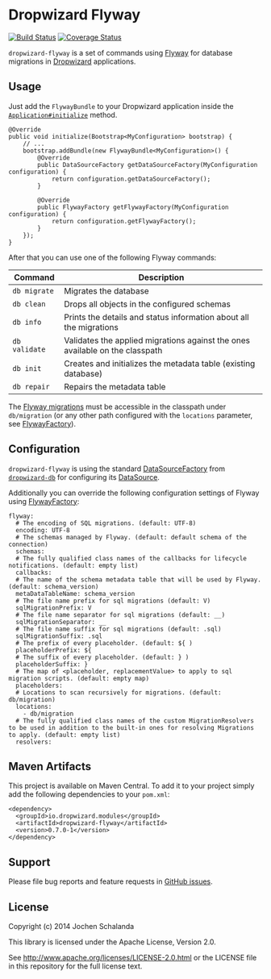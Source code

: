 Dropwizard Flyway
=================
[![Build Status](https://travis-ci.org/dropwizard/dropwizard-flyway.svg?branch=master)](https://travis-ci.org/dropwizard/dropwizard-flyway)
[![Coverage Status](https://img.shields.io/coveralls/dropwizard/dropwizard-flyway.svg)](https://coveralls.io/r/dropwizard/dropwizard-flyway)

`dropwizard-flyway` is a set of commands using [Flyway](http://www.flywaydb.org/) for database migrations in [Dropwizard](http://dropwizard.io/) applications.


Usage
-----

Just add the `FlywayBundle` to your Dropwizard application inside the [`Application#initialize`](http://dropwizard.io/0.7.1/dropwizard-core/apidocs/io/dropwizard/Application.html#initialize%28io.dropwizard.setup.Bootstrap%29) method.

    @Override
    public void initialize(Bootstrap<MyConfiguration> bootstrap) {
        // ...
        bootstrap.addBundle(new FlywayBundle<MyConfiguration>() {
            @Override
            public DataSourceFactory getDataSourceFactory(MyConfiguration configuration) {
                return configuration.getDataSourceFactory();
            }
            
            @Override
            public FlywayFactory getFlywayFactory(MyConfiguration configuration) {
                return configuration.getFlywayFactory();
            }
        });
    }


After that you can use one of the following Flyway commands:

| Command       | Description                                                                  |
| ------------- | ---------------------------------------------------------------------------- |
| `db migrate`  | Migrates the database                                                        |
| `db clean`    | Drops all objects in the configured schemas                                  |
| `db info`     | Prints the details and status information about all the migrations           |
| `db validate` | Validates the applied migrations against the ones available on the classpath |
| `db init`     | Creates and initializes the metadata table (existing database)               |
| `db repair`   | Repairs the metadata table                                                   |

The [Flyway migrations](http://flywaydb.org/documentation/migration/) must be accessible in the classpath under `db/migration` (or any other path configured with the `locations` parameter, see [FlywayFactory](https://dropwizard.github.io/dropwizard-flyway/0.7.0-1/apidocs/io/dropwizard/flyway/FlywayFactory.html)).


Configuration
-------------

`dropwizard-flyway` is using the standard [DataSourceFactory](http://dropwizard.io/0.7.1/dropwizard-db/apidocs/io/dropwizard/db/DataSourceFactory.html) from [`dropwizard-db`](http://dropwizard.io/0.7.1/dropwizard-db/) for configuring its [DataSource](http://docs.oracle.com/javase/7/docs/api/javax/sql/DataSource.html).

Additionally you can override the following configuration settings of Flyway using [FlywayFactory](https://dropwizard.github.io/dropwizard-flyway/0.7.0-1/apidocs/io/dropwizard/flyway/FlywayFactory.html):

    flyway:
      # The encoding of SQL migrations. (default: UTF-8) 
      encoding: UTF-8
      # The schemas managed by Flyway. (default: default schema of the connection)
      schemas:
      # The fully qualified class names of the callbacks for lifecycle notifications. (default: empty list)
      callbacks:
      # The name of the schema metadata table that will be used by Flyway. (default: schema_version)
      metaDataTableName: schema_version
      # The file name prefix for sql migrations (default: V)
      sqlMigrationPrefix: V
      # The file name separator for sql migrations (default: __)
      sqlMigrationSeparator: __
      # The file name suffix for sql migrations (default: .sql)
      sqlMigrationSuffix: .sql
      # The prefix of every placeholder. (default: ${ )
      placeholderPrefix: ${
      # The suffix of every placeholder. (default: } )
      placeholderSuffix: }
      # The map of <placeholder, replacementValue> to apply to sql migration scripts. (default: empty map)
      placeholders:
      # Locations to scan recursively for migrations. (default: db/migration)
      locations:
        - db/migration
      # The fully qualified class names of the custom MigrationResolvers to be used in addition to the built-in ones for resolving Migrations to apply. (default: empty list)
      resolvers:


Maven Artifacts
---------------

This project is available on Maven Central. To add it to your project simply add the following dependencies to your `pom.xml`:

    <dependency>
      <groupId>io.dropwizard.modules</groupId>
      <artifactId>dropwizard-flyway</artifactId>
      <version>0.7.0-1</version>
    </dependency>


Support
-------

Please file bug reports and feature requests in [GitHub issues](https://github.com/dropwizard/dropwizard-flyway/issues).


License
-------

Copyright (c) 2014 Jochen Schalanda

This library is licensed under the Apache License, Version 2.0.

See http://www.apache.org/licenses/LICENSE-2.0.html or the LICENSE file in this repository for the full license text.
